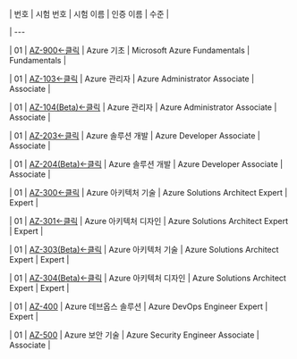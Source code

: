 | 번호 | 시험 번호 | 시험 이름 | 인증 이름 | 수준 |

| ---

| 01 | [AZ-900←클릭](https://docs.microsoft.com/ko-kr/learn/certifications/exams/az-900) | Azure 기초 | Microsoft Azure Fundamentals | Fundamentals |

| 01 | [AZ-103←클릭](https://docs.microsoft.com/ko-kr/learn/certifications/exams/az-103) | Azure 관리자 | Azure Administrator Associate | Associate |

| 01 | [AZ-104(Beta)←클릭](https://docs.microsoft.com/ko-kr/learn/certifications/exams/az-104) | Azure 관리자 | Azure Administrator Associate | Associate |

| 01 | [AZ-203←클릭](https://docs.microsoft.com/ko-kr/learn/certifications/exams/az-203) | Azure 솔루션 개발 | Azure Developer Associate | Associate |

| 01 | [AZ-204(Beta)←클릭](https://docs.microsoft.com/ko-kr/learn/certifications/exams/az-204) | Azure 솔루션 개발 | Azure Developer Associate | Associate |

| 01 | [AZ-300←클릭](https://docs.microsoft.com/ko-kr/learn/certifications/exams/az-204) | Azure 아키텍처 기술 | Azure Solutions Architect Expert | Expert |

| 01 | [AZ-301←클릭](https://docs.microsoft.com/ko-kr/learn/certifications/exams/az-301) | Azure 아키텍처 디자인 | Azure Solutions Architect Expert | Expert |

| 01 | [AZ-303(Beta)←클릭](https://docs.microsoft.com/ko-kr/learn/certifications/exams/az-303) | Azure 아키텍처 기술 | Azure Solutions Architect Expert | Expert |

| 01 | [AZ-304(Beta)←클릭](https://docs.microsoft.com/ko-kr/learn/certifications/exams/az-304) | Azure 아키텍처 디자인 | Azure Solutions Architect Expert | Expert |

| 01 | [AZ-400](https://docs.microsoft.com/en-us/learn/certifications/exams/az-400) | Azure 데브옵스 솔루션 | Azure DevOps Engineer Expert | Expert |

| 01 | [AZ-500](https://docs.microsoft.com/ko-kr/learn/certifications/exams/az-500) | Azure 보안 기술 | Azure Security Engineer Associate | Associate |
